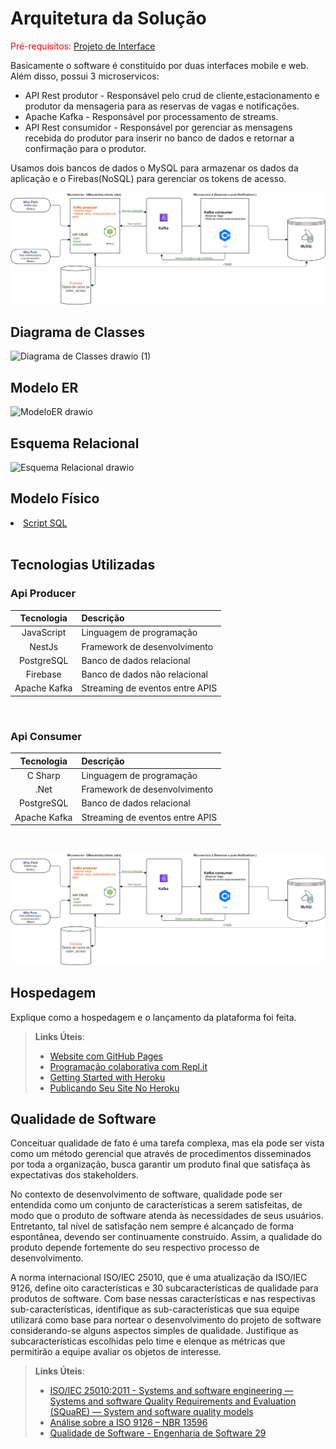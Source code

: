 # Arquitetura da Solução

<span style="color:red">Pré-requisitos: <a href="3-Projeto de Interface.md"> Projeto de Interface</a></span>

Basicamente o software é constituido por duas interfaces mobile e web. Além disso, possui 3 microservicos:
* API Rest produtor - Responsável pelo crud de cliente,estacionamento e produtor da mensageria para as reservas de vagas e notificações.
* Apache Kafka - Responsável por processamento de streams.
* API Rest consumidor - Responsável por gerenciar as mensagens recebida do produtor para inserir no banco de dados e retornar a confirmação para o produtor.

Usamos dois bancos de dados o MySQL para armazenar os dados da aplicação e o Firebas(NoSQL) para gerenciar os tokens de acesso. 

![Arquitetura da Solução](img/arquitetura.png)

## Diagrama de Classes

![Diagrama de Classes drawio (1)](https://user-images.githubusercontent.com/88891675/233728019-a9226887-49d9-40fe-b770-945e5031e5a6.png)

## Modelo ER

![ModeloER drawio](https://user-images.githubusercontent.com/88891675/233728086-6a9e949a-2d2f-44dc-8211-2140a21d33fa.png)


## Esquema Relacional

![Esquema Relacional drawio](https://user-images.githubusercontent.com/88891675/233728164-83883aa0-3f46-48e8-bde9-9c4ca3cd0cb7.png)


## Modelo Físico

<li><a href="https://github.com/ICEI-PUC-Minas-PMV-ADS/pmv-ads-2023-1-e4-proj-infra-t3-estacionamentoeixo4/blob/main/src/Srcipt.sql"> Script SQL</a></li> 

<br>

## Tecnologias Utilizadas



### **Api Producer**

|  Tecnologia | Descrição  | 
| :------------: | :------------ |
| JavaScript|  Linguagem de programação |
| NestJs |  Framework de desenvolvimento  | 
| PostgreSQL  |  Banco de dados relacional | 
| Firebase |  Banco de dados não relacional | 
| Apache Kafka | Streaming de eventos entre APIS 

<br>

### **Api Consumer**

|  Tecnologia | Descrição  | 
| :------------: | :------------ |
| C Sharp|  Linguagem de programação |
| .Net |  Framework de desenvolvimento  | 
| PostgreSQL  |  Banco de dados relacional | 
| Apache Kafka | Streaming de eventos entre APIS 


<br>

![Relação entre as tecnologias](img/arquitetura.png)

## Hospedagem

Explique como a hospedagem e o lançamento da plataforma foi feita.

> **Links Úteis**:
>
> - [Website com GitHub Pages](https://pages.github.com/)
> - [Programação colaborativa com Repl.it](https://repl.it/)
> - [Getting Started with Heroku](https://devcenter.heroku.com/start)
> - [Publicando Seu Site No Heroku](http://pythonclub.com.br/publicando-seu-hello-world-no-heroku.html)

## Qualidade de Software

Conceituar qualidade de fato é uma tarefa complexa, mas ela pode ser vista como um método gerencial que através de procedimentos disseminados por toda a organização, busca garantir um produto final que satisfaça às expectativas dos stakeholders.

No contexto de desenvolvimento de software, qualidade pode ser entendida como um conjunto de características a serem satisfeitas, de modo que o produto de software atenda às necessidades de seus usuários. Entretanto, tal nível de satisfação nem sempre é alcançado de forma espontânea, devendo ser continuamente construído. Assim, a qualidade do produto depende fortemente do seu respectivo processo de desenvolvimento.

A norma internacional ISO/IEC 25010, que é uma atualização da ISO/IEC 9126, define oito características e 30 subcaracterísticas de qualidade para produtos de software.
Com base nessas características e nas respectivas sub-características, identifique as sub-características que sua equipe utilizará como base para nortear o desenvolvimento do projeto de software considerando-se alguns aspectos simples de qualidade. Justifique as subcaracterísticas escolhidas pelo time e elenque as métricas que permitirão a equipe avaliar os objetos de interesse.

> **Links Úteis**:
>
> - [ISO/IEC 25010:2011 - Systems and software engineering — Systems and software Quality Requirements and Evaluation (SQuaRE) — System and software quality models](https://www.iso.org/standard/35733.html/)
> - [Análise sobre a ISO 9126 – NBR 13596](https://www.tiespecialistas.com.br/analise-sobre-iso-9126-nbr-13596/)
> - [Qualidade de Software - Engenharia de Software 29](https://www.devmedia.com.br/qualidade-de-software-engenharia-de-software-29/18209/)
